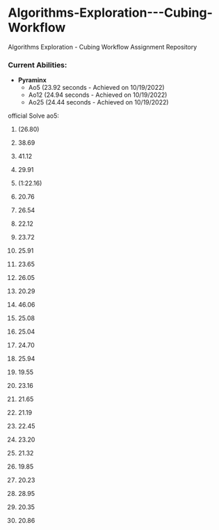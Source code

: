 # Algorithms-Exploration---Cubing-Workflow
Algorithms Exploration - Cubing Workflow Assignment Repository

### __Current Abilities:__

- **Pyraminx**
  + Ao5 (23.92 seconds - Achieved on 10/19/2022)
  + Ao12 (24.94 seconds - Achieved on 10/19/2022)
  + Ao25 (24.44 seconds - Achieved on 10/19/2022)




official Solve
ao5: 
  1. (26.80)
  2. 38.69
  3. 41.12
  4. 29.91
  5. (1:22.16)




  1. 20.76    
  2. 26.54    
  3. 22.12    
  4. 23.72    
  5. 25.91    
  6. 23.65    
  7. 26.05    
  8. 20.29    
  9. 46.06    
  10. 25.08    
  11. 25.04    
  12. 24.70    
  13. 25.94    
  14. 19.55    
  15. 23.16    
  16. 21.65    
  17. 21.19    
  18. 22.45    
  19. 23.20    
  20. 21.32    
  21. 19.85    
  22. 20.23    
  23. 28.95    
  24. 20.35    
  25. 20.86   













